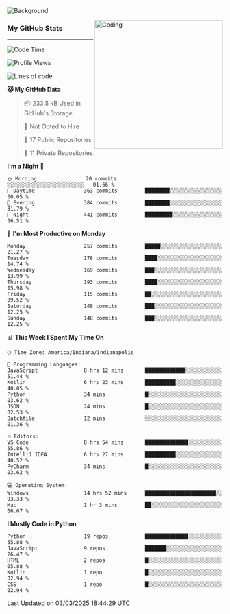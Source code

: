 ![Background](https://github.com/Nguyen-Noah/Nguyen-Noah/assets/112649680/f5d2296f-0508-400c-abcf-47c085708a2a)

<img align="right" alt="Coding" width="300" src="https://cdn.dribbble.com/users/1277312/screenshots/14733298/media/39b1045e593737587dd60e42c8422d1f.gif" >

### My GitHub Stats
---
<!--START_SECTION:waka-->
![Code Time](http://img.shields.io/badge/Code%20Time-483%20hrs%2025%20mins-blue)

![Profile Views](http://img.shields.io/badge/Profile%20Views-3-blue)

![Lines of code](https://img.shields.io/badge/From%20Hello%20World%20I%27ve%20Written-9.0%20million%20lines%20of%20code-blue)

**🐱 My GitHub Data** 

> 📦 233.5 kB Used in GitHub's Storage 
 > 
> 🚫 Not Opted to Hire
 > 
> 📜 17 Public Repositories 
 > 
> 🔑 11 Private Repositories 
 > 
**I'm a Night 🦉** 

```text
🌞 Morning                20 commits          ░░░░░░░░░░░░░░░░░░░░░░░░░   01.66 % 
🌆 Daytime                363 commits         ████████░░░░░░░░░░░░░░░░░   30.05 % 
🌃 Evening                384 commits         ████████░░░░░░░░░░░░░░░░░   31.79 % 
🌙 Night                  441 commits         █████████░░░░░░░░░░░░░░░░   36.51 % 
```
📅 **I'm Most Productive on Monday** 

```text
Monday                   257 commits         █████░░░░░░░░░░░░░░░░░░░░   21.27 % 
Tuesday                  178 commits         ████░░░░░░░░░░░░░░░░░░░░░   14.74 % 
Wednesday                169 commits         ███░░░░░░░░░░░░░░░░░░░░░░   13.99 % 
Thursday                 193 commits         ████░░░░░░░░░░░░░░░░░░░░░   15.98 % 
Friday                   115 commits         ██░░░░░░░░░░░░░░░░░░░░░░░   09.52 % 
Saturday                 148 commits         ███░░░░░░░░░░░░░░░░░░░░░░   12.25 % 
Sunday                   148 commits         ███░░░░░░░░░░░░░░░░░░░░░░   12.25 % 
```


📊 **This Week I Spent My Time On** 

```text
🕑︎ Time Zone: America/Indiana/Indianapolis

💬 Programming Languages: 
JavaScript               8 hrs 12 mins       █████████████░░░░░░░░░░░░   51.44 % 
Kotlin                   6 hrs 23 mins       ██████████░░░░░░░░░░░░░░░   40.05 % 
Python                   34 mins             █░░░░░░░░░░░░░░░░░░░░░░░░   03.62 % 
JSON                     24 mins             █░░░░░░░░░░░░░░░░░░░░░░░░   02.53 % 
Batchfile                12 mins             ░░░░░░░░░░░░░░░░░░░░░░░░░   01.36 % 

🔥 Editors: 
VS Code                  8 hrs 54 mins       ██████████████░░░░░░░░░░░   55.86 % 
IntelliJ IDEA            6 hrs 27 mins       ██████████░░░░░░░░░░░░░░░   40.52 % 
PyCharm                  34 mins             █░░░░░░░░░░░░░░░░░░░░░░░░   03.62 % 

💻 Operating System: 
Windows                  14 hrs 52 mins      ███████████████████████░░   93.33 % 
Mac                      1 hr 3 mins         ██░░░░░░░░░░░░░░░░░░░░░░░   06.67 % 
```

**I Mostly Code in Python** 

```text
Python                   19 repos            ██████████████░░░░░░░░░░░   55.88 % 
JavaScript               9 repos             ███████░░░░░░░░░░░░░░░░░░   26.47 % 
HTML                     2 repos             █░░░░░░░░░░░░░░░░░░░░░░░░   05.88 % 
Kotlin                   1 repo              █░░░░░░░░░░░░░░░░░░░░░░░░   02.94 % 
CSS                      1 repo              █░░░░░░░░░░░░░░░░░░░░░░░░   02.94 % 
```




 Last Updated on 03/03/2025 18:44:29 UTC
<!--END_SECTION:waka-->

<!--
**Nguyen-Noah/Nguyen-Noah** is a ✨ _special_ ✨ repository because its `README.md` (this file) appears on your GitHub profile.

Here are some ideas to get you started:

- 🔭 I’m currently working on ...
- 🌱 I’m currently learning ...
- 👯 I’m looking to collaborate on ...
- 🤔 I’m looking for help with ...
- 💬 Ask me about ...
- 📫 How to reach me: ...
- 😄 Pronouns: ...
- ⚡ Fun fact: ...
-->
